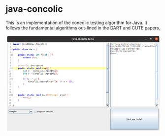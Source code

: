 # java-concolic

This is an implementation of the concolic testing algorithm for Java. It follows the fundamental algorithms out-lined in the DART and CUTE papers.

<img src="demo.png">
